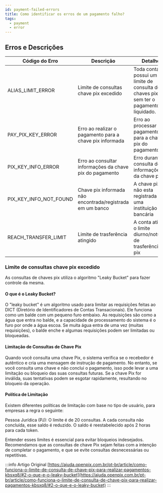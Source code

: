 ```yaml
---
id: payment-failed-errors
title: Como identificar os erros de um pagamento falho?
tags:
  - payment
  - error
---
```


## Erros e Descrições

| Código do Erro     | Descrição                                                 | Detalhe  |
|--------------------|-----------------------------------------------------------|----------|
| ALIAS_LIMIT_ERROR  | Limite de consultas chave pix excedido                    |  Toda conta possui um limite de consulta de chaves pix sem ter o pagamento liquidado. |
| PAY_PIX_KEY_ERROR            | Erro ao realizar o pagamento para a chave pix informada   | Erro ao processar o pagamento para a chave pix do pagamento |
| PIX_KEY_INFO_ERROR | Erro ao consultar informações da chave pix do pagamento   | Erro durante a consulta de informações da chave pix |
| PIX_KEY_INFO_NOT_FOUND         | Chave pix informada não encontrada/registrada em um banco | A chave pix não esta registrada em uma instituição bancária |
| REACH_TRANSFER_LIMIT    | Limite de trasferência atingido                           | A conta atingiu o limite diurno/noturno de trasferência pix |


### Limite de consultas chave pix excedido

As consultas de chaves pix utiliza o algoritmo "Leaky Bucket" para fazer controle da mesma.

#### O que é o Leaky Bucket?
O "leaky bucket" é um algoritmo usado para limitar as requisições feitas ao DICT (Diretório de Identificadores de Contas Transacionais). Ele funciona como um balde com um pequeno furo embaixo. As requisições são como a água que entra no balde, e a capacidade de processamento do sistema é o furo por onde a água escoa. Se muita água entra de uma vez (muitas requisições), o balde enche e algumas requisições podem ser limitadas ou bloqueadas.

#### Limitação de Consultas de Chave Pix
Quando você consulta uma chave Pix, o sistema verifica se o recebedor é autêntico e cria uma mensagem de instrução de pagamento. No entanto, se você consulta uma chave e não conclui o pagamento, isso pode levar a uma limitação ou bloqueio das suas consultas futuras. Se a chave Pix for inválida, suas tentativas podem se esgotar rapidamente, resultando no bloqueio da operação.

#### Política de Limitação
Existem diferentes políticas de limitação com base no tipo de usuário, para empresas a regra o seguinte:

Pessoa Jurídica (PJ): O limite é de 20 consultas. A cada consulta não concluída, esse saldo é reduzido. O saldo é reestabelecido após 2 horas para cada token.

Entender esses limites é essencial para evitar bloqueios indesejados. Recomendamos que as consultas de chave Pix sejam feitas com a intenção de completar o pagamento, e que se evite consultas desnecessárias ou repetitivas.

:::info
Artigo Original [https://ajuda.openpix.com.br/pt-br/article/como-funciona-o-limite-de-consulta-de-chave-pix-para-realizar-pagamentos-kbsxq8/#2-o-que-e-o-leaky-bucket](https://ajuda.openpix.com.br/pt-br/article/como-funciona-o-limite-de-consulta-de-chave-pix-para-realizar-pagamentos-kbsxq8/#2-o-que-e-o-leaky-bucket)
:::